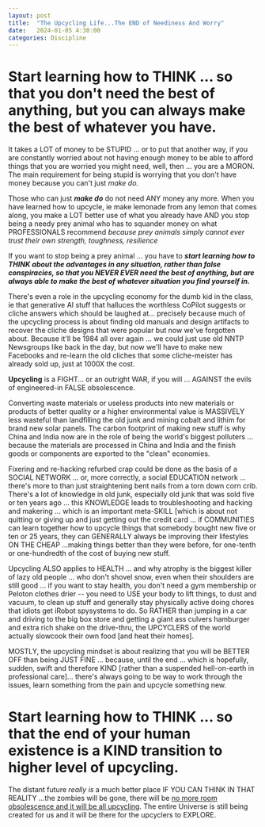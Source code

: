 ```yaml
---
layout: post
title:  "The Upcycling Life...The END of Neediness And Worry"
date:   2024-01-05 4:30:00
categories: Discipline
---
```




# Start learning how to THINK ... so that you don't need the best of anything, but you can always make the best of whatever you have.

It takes a LOT of money to be STUPID ... or to put that another way, if you are constantly worried about not having enough money to be able to afford things that you are worried you might need, well, then ... you are a MORON. The main requirement for being stupid is worrying that you don't have money because you can't just *make do.*

Those who can just ***make do*** do not need ANY money any more.  When you have learned how to upcycle, ie make lemonade from any lemon that comes along, you make a LOT better use of what you already have AND you stop being a needy prey animal who has to squander money on what PROFESSIONALS recommend *because prey animals simply cannot ever trust their own strength, toughness, resilience*

If you want to stop being a prey animal ... you have to ***start learning how to THINK about the advantages in any situation, rather than false conspiracies, so that you NEVER EVER need the best of anything, but are always able to make the best of whatever situation you find yourself in.***

There's even a role in the upcycling economy for the dumb kid in the class, ie that generative AI stuff that halluces the worthless CoPilot suggests or cliche answers which should be laughed at... precisely because much of the upcycling process is about finding old manuals and design artifacts to recover the cliche designs that were popular but now we've forgotten about. Because it'll be 1984 all over again ... we could just use old NNTP Newsgroups like back in the day, but now we'll have to make new Facebooks and re-learn the old cliches that some cliche-meister has already sold up, just at 1000X the cost.

**Upcycling** is a FIGHT... or an outright WAR, if you will ... AGAINST the evils of engineered-in FALSE obsolescence.

Converting waste materials or useless products into new materials or products of better quality or a higher environmental value is MASSIVELY less wasteful than landfilling the old junk and mining cobalt and lithim for brand new solar panels. The carbon footprint of making new stuff is why China and India now are in the role of being the world's biggest polluters ... because the materials are processed in China and India and the finish goods or components are exported to the "clean" economies.

Fixering and re-hacking refurbed crap could be done as the basis of a SOCIAL NETWORK ... or, more correctly, a social EDUCATION network ... there's more to than just straightening bent nails from a torn down corn crib. There's a lot of knowledge in old junk, especially old junk that was sold five or ten years ago ... this KNOWLEDGE leads to troubleshooting and hacking and makering ... which is an important meta-SKILL [which is about not quitting or giving up and just getting out the credit card ... if COMMUNITIES can learn together how to upcycle things that somebody bought new five or ten or 25 years, they can GENERALLY always be improving their lifestyles ON THE CHEAP ...making things better than they were before, for one-tenth or one-hundredth of the cost of buying new stuff.

Upcycling ALSO applies to HEALTH ... and why atrophy is the biggest killer of lazy old people ... who don't shovel snow, even when their shoulders are still good ... if you want to stay health, you don't need a gym membership or Peloton clothes drier -- you need to USE your body to lift things, to dust and vacuum, to clean up stuff and generally stay physically active doing chores that idiots get iRobot spysystems to do.  So RATHER than jumping in a car and driving to the big box store and getting a giant ass culvers hamburger and extra rich shake on the drive-thru, the UPCYCLERS of the world actually slowcook their own food [and heat their homes].

MOSTLY, the upcycling mindset is about realizing that you will be BETTER OFF than being JUST FINE ... because, until the end ... which is hopefully, sudden, swift and therefore KIND [rather than a suspended hell-on-earth in professional care]... there's always going to be way to work through the issues, learn something from the pain and upcycle something new.

# Start learning how to THINK ... so that the end of your human existence is a KIND transition to higher level of upcycling.

The distant future *really is* a much better place IF YOU CAN THINK IN THAT REALITY ...the zombies will be gone, there will be [no more room obsolescence and it will be all upcycling](https://www.biblestudytools.com/ecclesiastes/3.html). The entire Universe is still being created for us and it will be there for the upcyclers to EXPLORE.